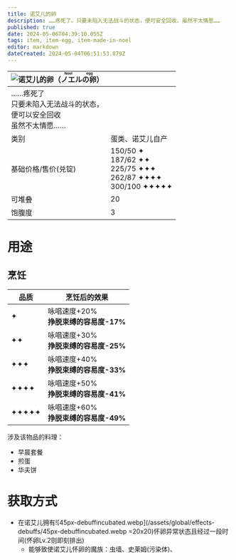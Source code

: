 ```yaml
---
title: 诺艾儿的卵
description: ……疼死了。只要未陷入无法战斗的状态，便可安全回收。虽然不太情愿……
published: true
date: 2024-05-06T04:39:10.055Z
tags: item, item-egg, item-made-in-noel
editor: markdown
dateCreated: 2024-05-04T06:51:53.879Z
---
```


| <img style="float: left;" src="此处放物品图标" />诺艾儿的卵（<ruby>ノエルの卵<rt>Noel egg</rt></ruby>） ||
| - | - |
| ……疼死了<br>只要未陷入无法战斗的状态，<br>便可以安全回收<br>虽然不太情愿……||
| 类别 | 蛋类、诺艾儿自产 |
| 基础价格/售价(兑锭) | 150/50 ✦<br>187/62 ✦✦<br>225/75 ✦✦✦<br>262/87 ✦✦✦✦<br>300/100 ✦✦✦✦✦ |
| 可堆叠 | 20 |
| 饱腹度 | 3 |

# 用途
## 烹饪
| 品质 | 烹饪后的效果 |
| - | - |
| ✦ | 咏唱速度+20%<br>**挣脱束缚的容易度-17%** |
| ✦✦ | 咏唱速度+30%<br>**挣脱束缚的容易度-25%** |
| ✦✦✦ | 咏唱速度+40%<br>**挣脱束缚的容易度-33%** |
| ✦✦✦✦ | 咏唱速度+50%<br>**挣脱束缚的容易度-41%** |
| ✦✦✦✦✦ | 咏唱速度+60%<br>**挣脱束缚的容易度-49%** |
涉及该物品的料理：
- 早晨套餐
- 煎蛋
- 华夫饼
# 获取方式
- 在诺艾儿拥有![45px-debuffincubated.webp](/assets/global/effects-debuffs/45px-debuffincubated.webp =20x20)怀卵异常状态且经过一段时间(怀卵Lv.2则即刻排出)
  - 能够致使诺艾儿怀卵的魔族：虫墙、史莱姆(污染体)、